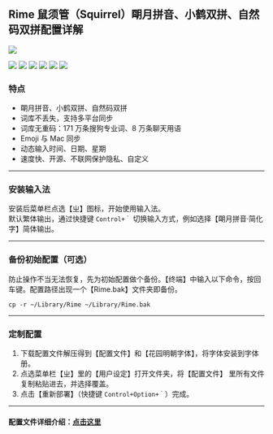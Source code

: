 ## Rime 鼠须管（Squirrel）朙月拼音、小鹤双拼、自然码双拼配置详解

![](https://i.imgur.com/SWQL3nA.png)


[![](https://img.shields.io/badge/鼠须管安装包-下载-brightgreen)](https://github.com/rime/squirrel/releases/download/0.15.2/Squirrel-0.15.2.zip)
[![](https://img.shields.io/badge/配置文件-下载-brightgreen)](https://github.com/xhql/rime/archive/refs/heads/master.zip)
[![](https://img.shields.io/badge/UpdateLog-更新日志-yellow)](https://github.com/xhql/rime/wiki#更新日志)
[![](https://img.shields.io/badge/Rime鼠须管-TG群-red)](https://t.me/rimeim)
[![](https://img.shields.io/badge/V2EX-TG群-blue)](https://t.me/V2EXPro)
[![](https://img.shields.io/badge/Twitter-推特-1E9BF1)](https://twitter.com/xhqliu)

### 特点

* 朙月拼音、小鹤双拼、自然码双拼
* 词库不丢失，支持多平台同步
* 词库无重码：171 万条搜狗专业词、8 万条聊天用语
* Emoji 与 Mac 同步
* 动态输入时间、日期、星期
* 速度快、开源、不联网保护隐私、自定义

---
### 安装输入法

安装后菜单栏点选【ㄓ】图标，开始使用输入法。\
默认繁体输出，通过快捷键 `Control+｀` 切换输入方式，例如选择【朙月拼音·简化字】简体输出。

---
### 备份初始配置（可选）

防止操作不当无法恢复，先为初始配置做个备份。【终端】中输入以下命令，按回车键。配置路径出现一个【Rime.bak】文件夹即备份。

```
cp -r ~/Library/Rime ~/Library/Rime.bak
```

---
### 定制配置

1. 下载配置文件解压得到【配置文件】和【花园明朝字体】，将字体安装到字体册。
2. 点选菜单栏【ㄓ】里的【用户设定】打开文件夹，将【配置文件】 里所有文件复制粘贴进去，并选择覆盖。
3. 点击【重新部署】（快捷键 `Control+Option+｀`）完成。

---
#### 配置文件详细介绍：[点击这里](https://qingmai.ml/2022/01/06/rime/)

